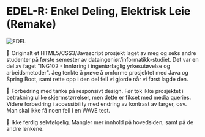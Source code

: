 # EDEL-R: Enkel Deling, Elektrisk Leie (Remake)

![EDEL](/src/main/resources/static/videos/EdelShowcase.gif)

📌 Originalt et HTML5/CSS3/Javascript prosjekt laget av meg og seks andre studenter på første semester av dataingeniør/informatikk-studiet.
Det var en del av faget "ING102 - Innføring i ingeniørfaglig yrkesutøvelse og arbeidsmetoder".
Jeg tenkte å prøve å omforme prosjektet med Java og Spring Boot, samt rette opp i den del feil vi gjorde når vi først lagde den.

📌 Forbedring med tanke på responsivt design. Før tok ikke prosjektet i betrakning ulike skjermstørrelser, men dette er fikset med media queries.
Videre forbedring i accessibility med endring av kontrast av farger, osv. Man skal ikke få noen feil i en WAVE test.

📌 Ikke ferdig selvfølgelig. Mangler mer innhold på hovedsiden, samt på de andre lenkene.
